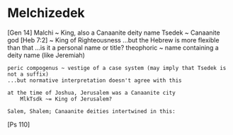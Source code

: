 # Melchizedek

[Gen 14]
    Malchi ~ King, also a Canaanite deity name
    Tsedek ~ Canaanite god
    [Heb 7:2] ~ King of Righteousness
    ...but the Hebrew is more flexible than that
    ...is it a personal name or title?
        theophoric ~ name containing a deity name (like Jeremiah)

    peric compogenus ~ vestige of a case system (may imply that Tsedek is not a suffix)
    ...but normative interpretation doesn't agree with this

    at the time of Joshua, Jerusalem was a Canaanite city
        MlkTsdk ~= King of Jerusalem?

    Salem, Shalem; Canaanite deities intertwined in this: 

[Ps 110]